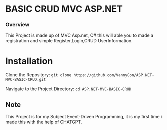 # BASIC CRUD MVC ASP.NET
### Overview
This Project is made up of MVC Asp.net, C# this will able you to made a registration and simple Register,Login,CRUD UserInformation.
# Installation
Clone the Repository:
`git clone https://github.com/VannyCon/ASP.NET-MVC-BASIC-CRUD.git`


Navigate to the Project Directory:
`cd ASP.NET-MVC-BASIC-CRUD`

## Note
This Project is for my Subject Event-Driven Programming, it is my first time i made this with the help of CHATGPT.

